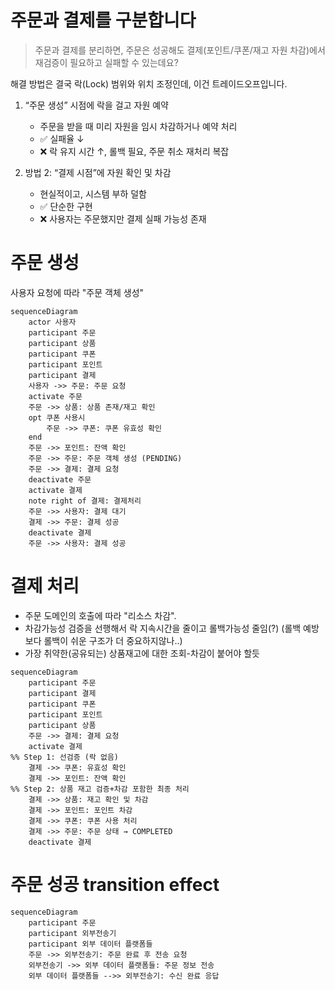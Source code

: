 # 주문과 결제를 구분합니다

> 주문과 결제를 분리하면, 주문은 성공해도 결제(포인트/쿠폰/재고 자원 차감)에서 재검증이 필요하고
> 실패할 수 있는데요?

해결 방법은 결국 락(Lock) 범위와 위치 조정인데, 이건 트레이드오프입니다.

1. “주문 생성” 시점에 락을 걸고 자원 예약
    - 주문을 받을 때 미리 자원을 임시 차감하거나 예약 처리
    - ✅ 실패율 ↓
    - ❌ 락 유지 시간 ↑, 롤백 필요, 주문 취소 재처리 복잡

2. 방법 2: “결제 시점”에 자원 확인 및 차감
    - 현실적이고, 시스템 부하 덜함
    - ✅ 단순한 구현
    - ❌ 사용자는 주문했지만 결제 실패 가능성 존재

# 주문 생성

사용자 요청에 따라 "주문 객체 생성"

```mermaid
sequenceDiagram
    actor 사용자
    participant 주문
    participant 상품
    participant 쿠폰
    participant 포인트
    participant 결제
    사용자 ->> 주문: 주문 요청
    activate 주문
    주문 ->> 상품: 상품 존재/재고 확인
    opt 쿠폰 사용시
        주문 ->> 쿠폰: 쿠폰 유효성 확인
    end
    주문 ->> 포인트: 잔액 확인
    주문 ->> 주문: 주문 객체 생성 (PENDING)
    주문 ->> 결제: 결제 요청
    deactivate 주문
    activate 결제
    note right of 결제: 결제처리
    주문 ->> 사용자: 결제 대기
    결제 ->> 주문: 결제 성공
    deactivate 결제
    주문 ->> 사용자: 결제 성공
```

# 결제 처리

- 주문 도메인의 호출에 따라 "리소스 차감".
- 차감가능성 검증을 선행해서 락 지속시간을 줄이고 롤백가능성 줄임(?)
  (롤백 예방보다 롤백이 쉬운 구조가 더 중요하지않나..)
- 가장 취약한(공유되는) 상품재고에 대한 조회-차감이 붙어야 할듯

```mermaid
sequenceDiagram
    participant 주문
    participant 결제
    participant 쿠폰
    participant 포인트
    participant 상품
    주문 ->> 결제: 결제 요청
    activate 결제
%% Step 1: 선검증 (락 없음)
    결제 ->> 쿠폰: 유효성 확인
    결제 ->> 포인트: 잔액 확인
%% Step 2: 상품 재고 검증+차감 포함한 최종 처리
    결제 ->> 상품: 재고 확인 및 차감
    결제 ->> 포인트: 포인트 차감
    결제 ->> 쿠폰: 쿠폰 사용 처리
    결제 ->> 주문: 주문 상태 → COMPLETED
    deactivate 결제
```

# 주문 성공 transition effect

```mermaid
sequenceDiagram
    participant 주문
    participant 외부전송기
    participant 외부 데이터 플랫폼들
    주문 ->> 외부전송기: 주문 완료 후 전송 요청
    외부전송기 ->> 외부 데이터 플랫폼들: 주문 정보 전송
    외부 데이터 플랫폼들 -->> 외부전송기: 수신 완료 응답
```
